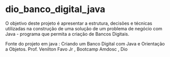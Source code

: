# dio_banco_digital_java

O objetivo deste projeto é apresentar a estrutura, decisões e técnicas utilizadas na construção de uma solução de um problema de negócio com Java - programa que permita a criação de Bancos Digitais.


Fonte do projeto em java : Criando um Banco Digital com Java e Orientação a Objetos. Prof. Venilton Favo Jr , Bootcamp Amdosc , Dio
